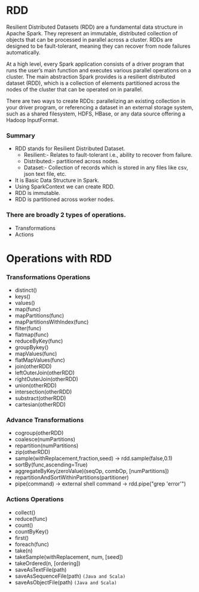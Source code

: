 # RDD
Resilient Distributed Datasets (RDD) are a fundamental data structure in Apache Spark. They represent an immutable, distributed collection of objects that can be processed in parallel across a cluster. RDDs are designed to be fault-tolerant, meaning they can recover from node failures automatically.

At a high level, every Spark application consists of a driver program that runs the user’s main function and executes various parallel operations on a cluster. The main abstraction Spark provides is a resilient distributed dataset (RDD), which is a collection of elements partitioned across the nodes of the cluster that can be operated on in parallel.

There are two ways to create RDDs: parallelizing an existing collection in your driver program, or referencing a dataset in an external storage system, such as a shared filesystem, HDFS, HBase, or any data source offering a Hadoop InputFormat.



### Summary
- RDD stands for Resilient Distributed Dataset.
    - Resilient:- Relates to fault-tolerant i.e., ability to recover from failure.
    - Distributed:- partitioned across nodes.
    - Dataset:- Collection of records which is stored in any files like csv, json text file, etc.
- It is Basic Data Structure in Spark.
- Using SparkContext we can create RDD.
- RDD is immutable.
- RDD is partitioned across worker nodes.
### There are broadly 2 types of operations.
- Transformations
- Actions


# Operations with RDD
### Transformations Operations
- distinct()
- keys()
- values()
- map(func)
- mapPartitions(func)
- mapPartitionsWithIndex(func)
- filter(func)
- flatmap(func)
- reduceByKey(func)
- groupBykey()
- mapValues(func)
- flatMapValues(func)
- join(otherRDD)
- leftOuterJoin(otherRDD)
- rightOuterJoin(otherRDD)
- union(otherRDD)
- intersection(otherRDD)
- substract(otherRDD)
- cartesian(otherRDD)

### Advance Transformations
- cogroup(otherRDD)
- coalesce(numPartitions)
- repartition(numPartitions)
- zip(otherRDD)
- sample(withReplacement,fraction,seed) -> rdd.sample(false,0.1)
- sortBy(func,ascending=True)
- aggregateByKey(zeroValue)(seqOp, combOp, [numPartitions])
- repartitionAndSortWithinPartitions(partitioner)
- pipe(command)  -> external shell command -> rdd.pipe("grep 'error'")


### Actions Operations
- collect()
- reduce(func)
- count()
- countByKey()
- first()
- foreach(func)
- take(n)
- takeSample(withReplacement, num, [seed])
- takeOrdered(n, [ordering])
- saveAsTextFile(path)
- saveAsSequenceFile(path) `(Java and Scala)`
- saveAsObjectFile(path) `(Java and Scala)`